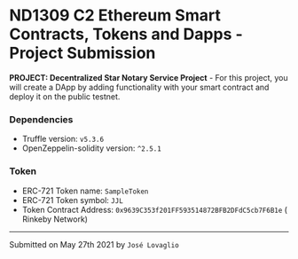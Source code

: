 # ND1309 C2 Ethereum Smart Contracts, Tokens and Dapps - Project Submission  

**PROJECT: Decentralized Star Notary Service Project** - For this project, you will create a DApp by adding functionality with your smart contract and deploy it on the public testnet.

### Dependencies
*  Truffle version: `v5.3.6`
*  OpenZeppelin-solidity version: `^2.5.1`

### Token
*  ERC-721 Token name: `SampleToken`
*  ERC-721 Token symbol: `JJL`
*  Token Contract Address: `0x9639C353f201FF593514872BFB2DFdC5cb7F6B1e` ( Rinkeby Network)

---------
Submitted on May 27th 2021 by `José Lovaglio`
